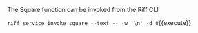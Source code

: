 The Square function can be invoked from the Riff CLI

`riff service invoke square --text -- -w '\n' -d 8`{{execute}}

